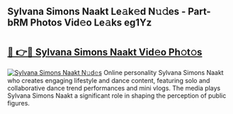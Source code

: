 ## Sylvana Simons Naakt Le𝚊k𝚎d N𝚞𝚍es - Part-bRM Photos Vid𝚎o Le𝚊ks eg1Yz

# <h2><a href="http://fb2f5tn.evod.top/?m=Sylvana+Simons+Naakt">🔗 👉🔴 Sylvana Simons Naakt Vid𝚎o Ph𝚘t𝚘s</a></h2>

[![Sylvana Simons Naakt N𝚞d𝚎s](https://i.imgur.com/8V9OHl7.gif)](http://fb2f5tn.evod.top/?m=Sylvana+Simons+Naakt)
Online personality Sylvana Simons Naakt who creates engaging lifestyle and dance content, featuring solo and collaborative dance trend performances and mini vlogs. The media plays Sylvana Simons Naakt a significant role in shaping the perception of public figures. 
